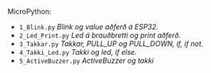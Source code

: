MicroPython: 

- `1_Blink.py`        _Blink og value aðferð á ESP32._
- `2_Led_Print.py`    _Led á brauðbretti og print aðferð._
- `3_Takkar.py`       _Takkar, PULL_UP og PULL_DOWN, if, if not._
- `4_Takki_Led.py`    _Takki og led, if else._
- `5_ActiveBuzzer.py` _ActiveBuzzer og takki_
